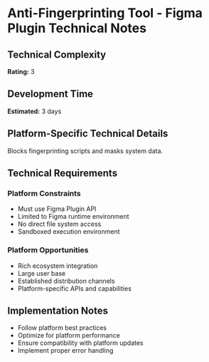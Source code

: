 # Anti-Fingerprinting Tool - Figma Plugin Technical Notes

## Technical Complexity
**Rating:** 3

## Development Time
**Estimated:** 3 days

## Platform-Specific Technical Details
Blocks fingerprinting scripts and masks system data.

## Technical Requirements

### Platform Constraints
- Must use Figma Plugin API
- Limited to Figma runtime environment
- No direct file system access
- Sandboxed execution environment

### Platform Opportunities
- Rich ecosystem integration
- Large user base
- Established distribution channels
- Platform-specific APIs and capabilities

## Implementation Notes
- Follow platform best practices
- Optimize for platform performance
- Ensure compatibility with platform updates
- Implement proper error handling
